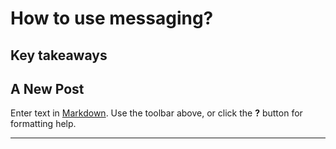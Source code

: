 # How to use messaging?

## Key takeaways

## A New Post

Enter text in [Markdown](http://daringfireball.net/projects/markdown/). Use the toolbar above, or click the **?** button for formatting help.

***